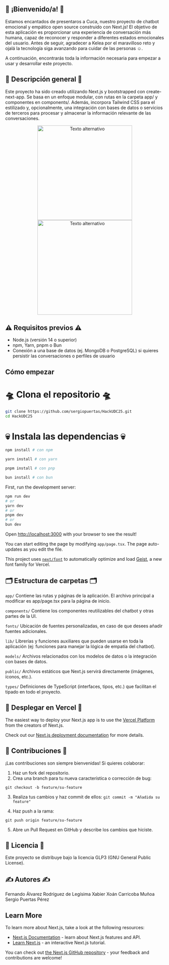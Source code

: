 ## 👋 ¡Bienvenido/a! 👋

Estamos encantados de presentaros a Cuca, nuestro proyecto de chatbot emocional y empático open source construido con Next.js! El objetivo de esta aplicación es proporcionar una experiencia de conversación más humana, capaz de reconocer y responder a diferentes estados emocionales del usuario. 
Antes de seguir, agradecer a Kelea por el maravilloso reto y ojalá la tecnología siga avanzando para cuidar de las personas ☺️.

A continuación, encontrarás toda la información necesaria para empezar a usar y desarrollar este proyecto.

## 📖 Descripción general 📖

Este proyecto ha sido creado utilizando Next.js y bootstrapped con create-next-app. Se basa en un enfoque modular, con rutas en la carpeta app/ y componentes en components/. Además, incorpora Tailwind CSS para el estilizado y, opcionalmente, una integración con bases de datos o servicios de terceros para procesar y almacenar la información relevante de las conversaciones. 
<p align="center">
  <img src="https://github.com/sergiopuertas/HackUDC25/blob/main/mockups/iPhone%2015%20Mockup%2C%20Perspective.png" alt="Texto alternativo" width="300">
  <img src="https://github.com/sergiopuertas/HackUDC25/blob/main/mockups/iPhone%2015%20Pro%20Mockup%2C%20Front%20and%20Back%20View.png" alt="Texto alternativo" width="300">
</p>



## ⚠️ Requisitos previos ⚠️

- Node.js (versión 14 o superior)
- npm, Yarn, pnpm o Bun 
- Conexión a una base de datos (ej. MongoDB o PostgreSQL) si quieres persistir las conversaciones o perfiles de usuario


## Cómo empezar

# 🛸 Clona el repositorio 🛸
```bash
git clone https://github.com/sergiopuertas/HackUDC25.git
cd HackUDC25
```

# 💀 Instala las dependencias 💀

```bash
npm install # con npm

yarn install # con yarn

pnpm install # con pnp

bun install # con bun
```

First, run the development server:

```bash
npm run dev
# or
yarn dev
# or
pnpm dev
# or
bun dev
```

Open [http://localhost:3000](http://localhost:3000) with your browser to see the result!

You can start editing the page by modifying `app/page.tsx`. The page auto-updates as you edit the file.

This project uses [`next/font`](https://nextjs.org/docs/app/building-your-application/optimizing/fonts) to automatically optimize and load [Geist](https://vercel.com/font), a new font family for Vercel.

## 🗂️ Estructura de carpetas 🗂️
```app/```
Contiene las rutas y páginas de la aplicación. El archivo principal a modificar es app/page.tsx para la página de inicio.

```components/```
Contiene los componentes reutilizables del chatbot y otras partes de la UI.

```fonts/```
Ubicación de fuentes personalizadas, en caso de que desees añadir fuentes adicionales.

```lib/```
Librerías y funciones auxiliares que pueden usarse en toda la aplicación (ej: funciones para manejar la lógica de empatía del chatbot).

```models/```
Archivos relacionados con los modelos de datos o la integración con bases de datos.

```public/```
Archivos estáticos que Next.js servirá directamente (imágenes, íconos, etc.).

```types/```
Definiciones de TypeScript (interfaces, tipos, etc.) que facilitan el tipado en todo el proyecto.


## 🚀 Desplegar en Vercel 🚀

The easiest way to deploy your Next.js app is to use the [Vercel Platform](https://vercel.com/new?utm_medium=default-template&filter=next.js&utm_source=create-next-app&utm_campaign=create-next-app-readme) from the creators of Next.js.

Check out our [Next.js deployment documentation](https://nextjs.org/docs/app/building-your-application/deploying) for more details.

## 💪 Contribuciones 💪
¡Las contribuciones son siempre bienvenidas! Si quieres colaborar:

1. Haz un fork del repositorio.
2. Crea una branch para tu nueva característica o corrección de bug:

```git checkout -b feature/su-feature```

3. Realiza tus cambios y haz commit de ellos:
```git commit -m "Añadida su feature"```

4. Haz push a la rama:
   
```git push origin feature/su-feature```

5. Abre un Pull Request en GitHub y describe los cambios que hiciste.

## 🪪 Licencia 🪪

Este proyecto se distribuye bajo la licencia GLP3 (GNU General Public License).

## ✍️ Autores ✍️

Fernando Álvarez Rodríguez de Legísima
Xabier Xoán Carricoba Muñoa
Sergio Puertas Pérez

## Learn More

To learn more about Next.js, take a look at the following resources:

- [Next.js Documentation](https://nextjs.org/docs) - learn about Next.js features and API.
- [Learn Next.js](https://nextjs.org/learn) - an interactive Next.js tutorial.

You can check out [the Next.js GitHub repository](https://github.com/vercel/next.js) - your feedback and contributions are welcome!
